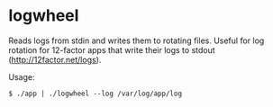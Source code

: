 # logwheel
Reads logs from stdin and writes them to rotating files.  Useful for log
rotation for 12-factor apps that write their logs to stdout
(http://12factor.net/logs).

Usage:
```
$ ./app | ./logwheel --log /var/log/app/log
```
